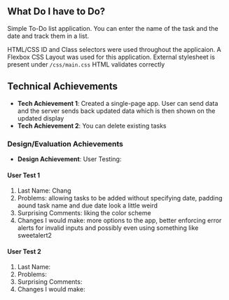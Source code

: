 ## What Do I have to Do?
Simple To-Do list application. You can enter the name of the task and the date and track them in a list.


HTML/CSS ID and Class selectors were used throughout the applicaion. 
A Flexbox CSS Layout was used for this application.
External stylesheet is present under `/css/main.css`
HTML validates correctly


## Technical Achievements
- **Tech Achievement 1**: Created a single-page app. User can send data and the server sends back updated data which is then shown on the updated display
- **Tech Achievement 2**: You can delete existing tasks

### Design/Evaluation Achievements
- **Design Achievement**: User Testing:

#### User Test 1
1. Last Name: Chang
2. Problems: allowing tasks to be added without specifying date, padding aound task name and due date look a little weird
3. Surprising Comments:  liking the color scheme
4. Changes I would make: more options to the app, better enforcing error alerts for invalid inputs and possibly even using something like sweetalert2

#### User Test 2
1. Last Name: 
2. Problems: 
3. Surprising Comments:
4. Changes I would make:
